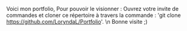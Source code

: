 Voici mon portfolio,
Pour pouvoir le visionner : Ouvrez votre invite de commandes et cloner ce répertoire à travers la commande : 
'git clone https://github.com/LoryndaL/Portfolio'. \n
Bonne visite ;)
